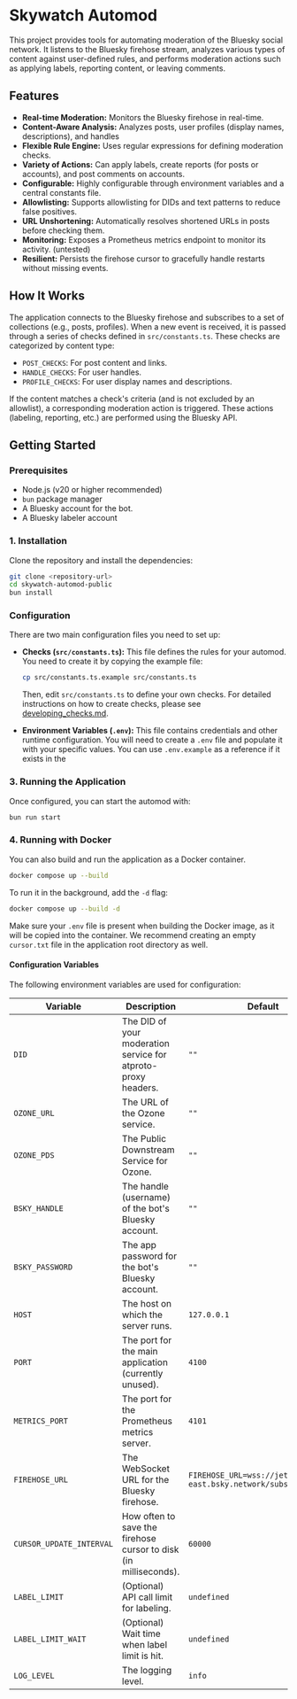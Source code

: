 # Skywatch Automod

This project provides tools for automating moderation of the Bluesky social network. It listens to the Bluesky firehose stream, analyzes various types of content against user-defined rules, and performs moderation actions such as applying labels, reporting content, or leaving comments.

## Features

- **Real-time Moderation:** Monitors the Bluesky firehose in real-time.
- **Content-Aware Analysis:** Analyzes posts, user profiles (display names, descriptions), and handles
- **Flexible Rule Engine:** Uses regular expressions for defining moderation checks.
- **Variety of Actions:** Can apply labels, create reports (for posts or accounts), and post comments on accounts.
- **Configurable:** Highly configurable through environment variables and a central constants file.
- **Allowlisting:** Supports allowlisting for DIDs and text patterns to reduce false positives.
- **URL Unshortening:** Automatically resolves shortened URLs in posts before checking them.
- **Monitoring:** Exposes a Prometheus metrics endpoint to monitor its activity. (untested)
- **Resilient:** Persists the firehose cursor to gracefully handle restarts without missing events.

## How It Works

The application connects to the Bluesky firehose and subscribes to a set of collections (e.g., posts, profiles). When a new event is received, it is passed through a series of checks defined in `src/constants.ts`. These checks are categorized by content type:

- `POST_CHECKS`: For post content and links.
- `HANDLE_CHECKS`: For user handles.
- `PROFILE_CHECKS`: For user display names and descriptions.

If the content matches a check's criteria (and is not excluded by an allowlist), a corresponding moderation action is triggered. These actions (labeling, reporting, etc.) are performed using the Bluesky API.

## Getting Started

### Prerequisites

- Node.js (v20 or higher recommended)
- `bun` package manager
- A Bluesky account for the bot.
- A Bluesky labeler account

### 1. Installation

Clone the repository and install the dependencies:

```bash
git clone <repository-url>
cd skywatch-automod-public
bun install
```

### Configuration

There are two main configuration files you need to set up:

- **Checks (`src/constants.ts`):**
  This file defines the rules for your automod. You need to create it by copying the example file:

  ```bash
  cp src/constants.ts.example src/constants.ts
  ```

  Then, edit `src/constants.ts` to define your own checks. For detailed instructions on how to create checks, please see [developing_checks.md](./src/developing_checks.md).

- **Environment Variables (`.env`):**
  This file contains credentials and other runtime configuration. You will need to create a `.env` file and populate it with your specific values. You can use `.env.example` as a reference if it exists in the

### 3. Running the Application

Once configured, you can start the automod with:

```bash
bun run start
```

### 4. Running with Docker

You can also build and run the application as a Docker container.

```bash
docker compose up --build
```

To run it in the background, add the `-d` flag:

```bash
docker compose up --build -d
```

Make sure your `.env` file is present when building the Docker image, as it will be copied into the container. We recommend creating an empty `cursor.txt` file in the application root directory as well.

#### Configuration Variables

The following environment variables are used for configuration:

| Variable                 | Description                                                      | Default                                   |
| ------------------------ | ---------------------------------------------------------------- | ----------------------------------------- |
| `DID`                    | The DID of your moderation service for atproto-proxy headers.    | `""`                                      |
| `OZONE_URL`              | The URL of the Ozone service.                                    | `""`                                      |
| `OZONE_PDS`              | The Public Downstream Service for Ozone.                         | `""`                                      |
| `BSKY_HANDLE`            | The handle (username) of the bot's Bluesky account.              | `""`                                      |
| `BSKY_PASSWORD`          | The app password for the bot's Bluesky account.                  | `""`                                      |
| `HOST`                   | The host on which the server runs.                               | `127.0.0.1`                               |
| `PORT`                   | The port for the main application (currently unused).            | `4100`                                    |
| `METRICS_PORT`           | The port for the Prometheus metrics server.                      | `4101`                                    |
| `FIREHOSE_URL`           | The WebSocket URL for the Bluesky firehose.                      | `FIREHOSE_URL=wss://jetstream1.us-east.bsky.network/subscribe` |
| `CURSOR_UPDATE_INTERVAL` | How often to save the firehose cursor to disk (in milliseconds). | `60000`                                   |
| `LABEL_LIMIT`            | (Optional) API call limit for labeling.                          | `undefined`                               |
| `LABEL_LIMIT_WAIT`       | (Optional) Wait time when label limit is hit.                    | `undefined`                               |
| `LOG_LEVEL`              | The logging level.                                               | `info`                                    |
